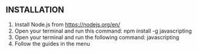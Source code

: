 ## INSTALLATION
1) Install Node.js from https://nodejs.org/en/
2) Open your terminal and run this command: npm install -g javascripting
3) Open your terminal and run the following command: javascripting
4) Follow the guides in the menu
